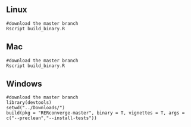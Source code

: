 ## Linux
```
#download the master branch
Rscript build_binary.R
```

## Mac
```
#download the master branch
Rscript build_binary.R
```

## Windows
```
#download the master branch
library(devtools)
setwd("../Downloads/")
build(pkg = "RERconverge-master", binary = T, vignettes = T, args = c("--preclean","--install-tests"))
```
